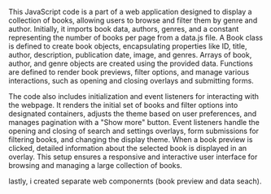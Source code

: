 This JavaScript code is a part of a web application designed to display a collection of books, allowing users to browse and filter them by genre and author. Initially, it imports book data, authors, genres, and a constant representing the number of books per page from a data.js file. A Book class is defined to create book objects, encapsulating properties like ID, title, author, description, publication date, image, and genres. Arrays of book, author, and genre objects are created using the provided data. Functions are defined to render book previews, filter options, and manage various interactions, such as opening and closing overlays and submitting forms.

The code also includes initialization and event listeners for interacting with the webpage. It renders the initial set of books and filter options into designated containers, adjusts the theme based on user preferences, and manages pagination with a "Show more" button. Event listeners handle the opening and closing of search and settings overlays, form submissions for filtering books, and changing the display theme. When a book preview is clicked, detailed information about the selected book is displayed in an overlay. This setup ensures a responsive and interactive user interface for browsing and managing a large collection of books.

lastly, i created separate web componernts (book preview and data seach).




